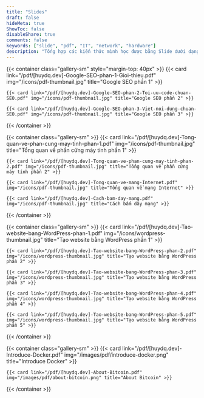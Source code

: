 ```yaml
---
title: "Slides"
draft: false
hideMeta: true
ShowToc: false
disableShare: true
comments: false
keywords: ["slide", "pdf", "IT", "network", "hardware"]
description: "Tổng hợp các kiến thức mình học được bằng Slide dưới dạng PDF"
---
```


{{< container class="gallery-sm" style="margin-top: 40px" >}}
    {{< card link="/pdf/[huydq.dev]-Google-SEO-phan-1-Gioi-thieu.pdf" img="/icons/pdf-thumbnail.jpg" title="Google SEO phần 1" >}}

    {{< card link="/pdf/[huydq.dev]-Google-SEO-phan-2-Toi-uu-code-chuan-SEO.pdf" img="/icons/pdf-thumbnail.jpg" title="Google SEO phần 2" >}}

    {{< card link="/pdf/[huydq.dev]-Google-SEO-phan-3-Viet-noi-dung-chuan-SEO.pdf" img="/icons/pdf-thumbnail.jpg" title="Google SEO phần 3" >}}
{{< /container >}}

{{< container class="gallery-sm" >}}
    {{< card link="/pdf/[huydq.dev]-Tong-quan-ve-phan-cung-may-tinh-phan-1.pdf" img="/icons/pdf-thumbnail.jpg" title="Tổng quan về phần cứng máy tính phần 1" >}}

    {{< card link="/pdf/[huydq.dev]-Tong-quan-ve-phan-cung-may-tinh-phan-2.pdf" img="/icons/pdf-thumbnail.jpg" title="Tổng quan về phần cứng máy tính phần 2" >}}

    {{< card link="/pdf/[huydq.dev]-Tong-quan-ve-mang-Internet.pdf" img="/icons/pdf-thumbnail.jpg" title="Tổng quan về mạng Internet" >}}

    {{< card link="/pdf/[huydq.dev]-Cach-bam-day-mang.pdf" img="/icons/pdf-thumbnail.jpg" title="Cách bấm dây mạng" >}}
{{< /container >}}

{{< container class="gallery-sm" >}}
    {{< card link="/pdf/[huydq.dev]-Tao-website-bang-WordPress-phan-1.pdf" img="/icons/wordpress-thumbnail.jpg" title="Tạo website bằng WordPress phần 1" >}}

    {{< card link="/pdf/[huydq.dev]-Tao-website-bang-WordPress-phan-2.pdf" img="/icons/wordpress-thumbnail.jpg" title="Tạo website bằng WordPress phần 2" >}}

    {{< card link="/pdf/[huydq.dev]-Tao-website-bang-WordPress-phan-3.pdf" img="/icons/wordpress-thumbnail.jpg" title="Tạo website bằng WordPress phần 3" >}}

    {{< card link="/pdf/[huydq.dev]-Tao-website-bang-WordPress-phan-4.pdf" img="/icons/wordpress-thumbnail.jpg" title="Tạo website bằng WordPress phần 4" >}}

    {{< card link="/pdf/[huydq.dev]-Tao-website-bang-WordPress-phan-5.pdf" img="/icons/wordpress-thumbnail.jpg" title="Tạo website bằng WordPress phần 5" >}}
{{< /container >}}

{{< container class="gallery-sm" >}}
    {{< card link="/pdf/[huydq.dev]-Introduce-Docker.pdf" img="/images/pdf/introduce-docker.png" title="Introduce Docker" >}}

    {{< card link="/pdf/[huydq.dev]-About-Bitcoin.pdf" img="/images/pdf/about-bitcoin.png" title="About Bitcoin" >}}
{{< /container >}}
